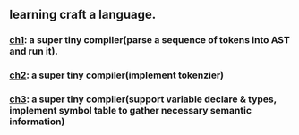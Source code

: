 ## learning craft a language.

### [ch1](https://github.com/loserzhu/craft_a_language/tree/main/ch1): a super tiny compiler(parse a sequence of tokens into AST and run it).

### [ch2](https://github.com/loserzhu/craft_a_language/tree/main/ch2): a super tiny compiler(implement tokenzier)

### [ch3](https://github.com/loserzhu/craft_a_language/tree/main/ch3): a super tiny compiler(support variable declare & types, implement symbol table to gather necessary semantic information)
